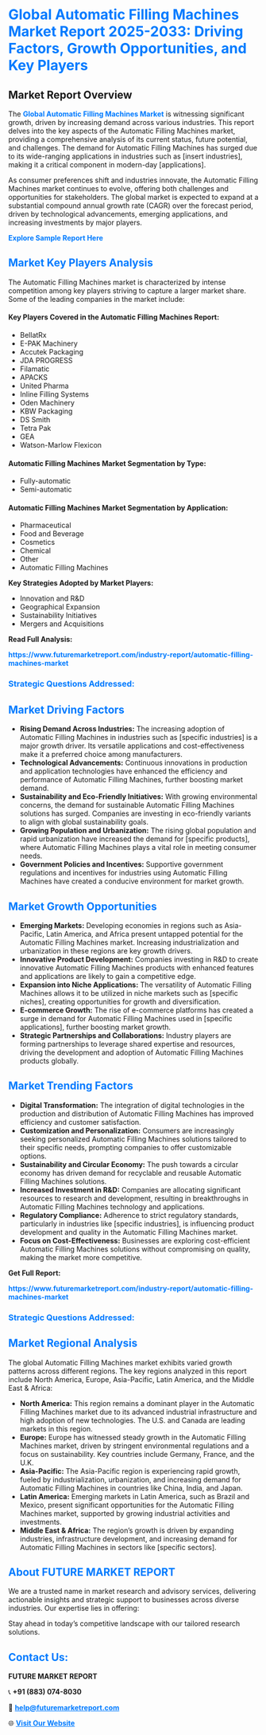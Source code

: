 <h1 style="color: #007BFF;">Global Automatic Filling Machines Market Report 2025-2033: Driving Factors, Growth Opportunities, and Key Players</h1>

<section id="overview">
<h2>Market Report Overview</h2>
<p>The <a href="https://www.futuremarketreport.com/industry-report/automatic-filling-machines-market" style="color: #007BFF; text-decoration: none;"><strong>Global Automatic Filling Machines Market</strong></a> is witnessing significant growth, driven by increasing demand across various industries. This report delves into the key aspects of the Automatic Filling Machines market, providing a comprehensive analysis of its current status, future potential, and challenges. The demand for Automatic Filling Machines has surged due to its wide-ranging applications in industries such as [insert industries], making it a critical component in modern-day [applications].</p>
<p>As consumer preferences shift and industries innovate, the Automatic Filling Machines market continues to evolve, offering both challenges and opportunities for stakeholders. The global market is expected to expand at a substantial compound annual growth rate (CAGR) over the forecast period, driven by technological advancements, emerging applications, and increasing investments by major players.</p>
</section>

<section id="overview">
<p><a href="https://www.futuremarketreport.com/request-sample/reportId=124780" style="color: #007BFF; text-decoration: none;"><strong>Explore Sample Report Here</strong></a></p>
</section>

<section id="key-players">
<h2 style="color: #007BFF;">Market Key Players Analysis</h2>
<p>The Automatic Filling Machines market is characterized by intense competition among key players striving to capture a larger market share. Some of the leading companies in the market include:</p>
<h4>Key Players Covered in the Automatic Filling Machines Report:</h4>
<ul><li>BellatRx</li><li>E-PAK Machinery</li><li>Accutek Packaging</li><li>JDA PROGRESS</li><li>Filamatic</li><li>APACKS</li><li>United Pharma</li><li>Inline Filling Systems</li><li>Oden Machinery</li><li>KBW Packaging</li><li>DS Smith</li><li>Tetra Pak</li><li>GEA</li><li>Watson-Marlow Flexicon</li></ul>
<h4>Automatic Filling Machines Market Segmentation by Type:</h4>
<ul><li>Fully-automatic</li><li>Semi-automatic</li></ul>

<h4>Automatic Filling Machines Market Segmentation by Application:</h4>
<ul><li>Pharmaceutical</li><li>Food and Beverage</li><li>Cosmetics</li><li>Chemical</li><li>Other</li><li>Automatic Filling Machines</li></ul>
<p><strong>Key Strategies Adopted by Market Players:</strong></p>
<ul>
<li>Innovation and R&D</li>
<li>Geographical Expansion</li>
<li>Sustainability Initiatives</li>
<li>Mergers and Acquisitions</li>
</ul>
</section>

<section>
<p><strong>Read Full Analysis: </strong></p><a href="https://www.futuremarketreport.com/industry-report/automatic-filling-machines-market" style="color: #007BFF; text-decoration: none;"><strong>https://www.futuremarketreport.com/industry-report/automatic-filling-machines-market</strong></a>
<h3 style="color: #007BFF;">Strategic Questions Addressed:</h3>
</section>

<section id="driving-factors">
<h2 style="color: #007BFF;">Market Driving Factors</h2>
<ul>
<li><strong>Rising Demand Across Industries:</strong> The increasing adoption of Automatic Filling Machines in industries such as [specific industries] is a major growth driver. Its versatile applications and cost-effectiveness make it a preferred choice among manufacturers.</li>
<li><strong>Technological Advancements:</strong> Continuous innovations in production and application technologies have enhanced the efficiency and performance of Automatic Filling Machines, further boosting market demand.</li>
<li><strong>Sustainability and Eco-Friendly Initiatives:</strong> With growing environmental concerns, the demand for sustainable Automatic Filling Machines solutions has surged. Companies are investing in eco-friendly variants to align with global sustainability goals.</li>
<li><strong>Growing Population and Urbanization:</strong> The rising global population and rapid urbanization have increased the demand for [specific products], where Automatic Filling Machines plays a vital role in meeting consumer needs.</li>
<li><strong>Government Policies and Incentives:</strong> Supportive government regulations and incentives for industries using Automatic Filling Machines have created a conducive environment for market growth.</li>
</ul>
</section>

<section id="growth-opportunities">
<h2 style="color: #007BFF;">Market Growth Opportunities</h2>
<ul>
<li><strong>Emerging Markets:</strong> Developing economies in regions such as Asia-Pacific, Latin America, and Africa present untapped potential for the Automatic Filling Machines market. Increasing industrialization and urbanization in these regions are key growth drivers.</li>
<li><strong>Innovative Product Development:</strong> Companies investing in R&D to create innovative Automatic Filling Machines products with enhanced features and applications are likely to gain a competitive edge.</li>
<li><strong>Expansion into Niche Applications:</strong> The versatility of Automatic Filling Machines allows it to be utilized in niche markets such as [specific niches], creating opportunities for growth and diversification.</li>
<li><strong>E-commerce Growth:</strong> The rise of e-commerce platforms has created a surge in demand for Automatic Filling Machines used in [specific applications], further boosting market growth.</li>
<li><strong>Strategic Partnerships and Collaborations:</strong> Industry players are forming partnerships to leverage shared expertise and resources, driving the development and adoption of Automatic Filling Machines products globally.</li>
</ul>
</section>

<section id="trending-factors">
<h2 style="color: #007BFF;">Market Trending Factors</h2>
<ul>
<li><strong>Digital Transformation:</strong> The integration of digital technologies in the production and distribution of Automatic Filling Machines has improved efficiency and customer satisfaction.</li>
<li><strong>Customization and Personalization:</strong> Consumers are increasingly seeking personalized Automatic Filling Machines solutions tailored to their specific needs, prompting companies to offer customizable options.</li>
<li><strong>Sustainability and Circular Economy:</strong> The push towards a circular economy has driven demand for recyclable and reusable Automatic Filling Machines solutions.</li>
<li><strong>Increased Investment in R&D:</strong> Companies are allocating significant resources to research and development, resulting in breakthroughs in Automatic Filling Machines technology and applications.</li>
<li><strong>Regulatory Compliance:</strong> Adherence to strict regulatory standards, particularly in industries like [specific industries], is influencing product development and quality in the Automatic Filling Machines market.</li>
<li><strong>Focus on Cost-Effectiveness:</strong> Businesses are exploring cost-efficient Automatic Filling Machines solutions without compromising on quality, making the market more competitive.</li>
</ul>
</section>

<section>
<p><strong>Get Full Report: </strong></p><a href="https://www.futuremarketreport.com/industry-report/automatic-filling-machines-market" style="color: #007BFF; text-decoration: none;"><strong>https://www.futuremarketreport.com/industry-report/automatic-filling-machines-market</strong></a>
<h3 style="color: #007BFF;">Strategic Questions Addressed:</h3>
</section>


<section id="regional-analysis">
<h2 style="color: #007BFF;">Market Regional Analysis</h2>
<p>The global Automatic Filling Machines market exhibits varied growth patterns across different regions. The key regions analyzed in this report include North America, Europe, Asia-Pacific, Latin America, and the Middle East & Africa:</p>
<ul>
<li><strong>North America:</strong> This region remains a dominant player in the Automatic Filling Machines market due to its advanced industrial infrastructure and high adoption of new technologies. The U.S. and Canada are leading markets in this region.</li>
<li><strong>Europe:</strong> Europe has witnessed steady growth in the Automatic Filling Machines market, driven by stringent environmental regulations and a focus on sustainability. Key countries include Germany, France, and the U.K.</li>
<li><strong>Asia-Pacific:</strong> The Asia-Pacific region is experiencing rapid growth, fueled by industrialization, urbanization, and increasing demand for Automatic Filling Machines in countries like China, India, and Japan.</li>
<li><strong>Latin America:</strong> Emerging markets in Latin America, such as Brazil and Mexico, present significant opportunities for the Automatic Filling Machines market, supported by growing industrial activities and investments.</li>
<li><strong>Middle East & Africa:</strong> The region’s growth is driven by expanding industries, infrastructure development, and increasing demand for Automatic Filling Machines in sectors like [specific sectors].</li>
</ul>
</section>

<footer>
<h2 style="color: #007BFF;">About FUTURE MARKET REPORT</h2>
<p>We are a trusted name in market research and advisory services, delivering actionable insights and strategic support to businesses across diverse industries. Our expertise lies in offering:</p>

<p>Stay ahead in today’s competitive landscape with our tailored research solutions.</p>

<h2 style="color: #007BFF;">Contact Us:</h2>
<p><strong>FUTURE MARKET REPORT</strong></p>
<p>📞 <strong>+91 (883) 074-8030</strong></p>
<p>📧 <strong><a href="mailto:help@futuremarketreport.com" style="color: #007BFF;">help@futuremarketreport.com</a></strong></p>
<p>🌐 <strong><a href="https://www.futuremarketreport.com/" style="color: #007BFF;">Visit Our Website</a></strong></p>
</footer>